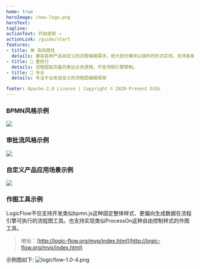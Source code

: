 ```yaml
---
home: true
heroImage: /new-logo.png
heroText:  
tagline:  
actionText: 开始使用 →
actionLink: /guide/start
features:
- title: 🛠 高拓展性
  details: 兼容各种产品自定义的流程编辑需求，绝大部分模块以插件的形式实现，支持各模块自由插拔。
- title: 🚀 重执行
  details: 流程图能完备的表达业务逻辑，不受流程引擎限制。
- title: 🎯 专业
  details: 专注于业务自定义的流程图编辑框架

footer: Apache-2.0 License | Copyright © 2020-Present DiDi
---
```



### BPMN风格示例

<img src="https://dpubstatic.udache.com/static/dpubimg/CS6S6q9Yxf/lfexample2.gif" />

### 审批流风格示例

<img src="https://dpubstatic.udache.com/static/dpubimg/uBeSlMEytL/lfexample3.gif" />

### 自定义产品应用场景示例

<img src="https://dpubstatic.udache.com/static/dpubimg/e35cef10-bb7c-4662-a494-f5aac024c092.gif"/>

### 作图工具示例

LogicFlow不仅支持开发类似bpmn.js这种固定整体样式、更偏向生成数据在流程引擎可执行的流程图工具。也支持实现类似ProcessOn这种自由控制样式的作图工具。

> 地址：[http://logic-flow.org/mvp/index.html](http://logic-flow.org/mvp/index.html)

示例图如下:
![logicflow-1.0-4.png](./assets/images/LogicFlow-1.0-4.png)
